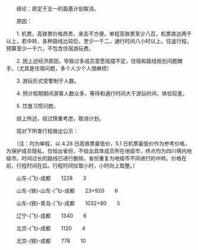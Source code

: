 　　结论：原定于五一的面基计划取消。



　　原因：

　　1\. 机票，高铁票价格昂贵，来去不方便。单程高铁票至少八百，机票直达两千以上，若中转，各种路线比较后，至少一千二，通行时间八小时以上。往返行程，预算至少一千六，不包含住宿游玩费。

　　2\. 因上述经济原因，导致过多成员意愿摇摆不定，住宿和路线规划问题棘手。（尤其是住宿问题，多个人少个人很麻烦）

　　3\. 游玩形式受擎制于人数。

　　4\. 预计假期期间游客人数众多，等待和通行时间大于游玩时间，体验较差。

　　5\. 饮食习惯问题。



　　综上所述，经过慎重考虑，取消计划。

　　现对下所查行程做出公示：

　　（注：均为单程，以 4.28 日高铁票最低价，5.1 日机票最低价作为参考价格，为保护成员隐私，仅给出省份，不给出具体成员所在地级市，终点均为四川境内地级市。时间过长的路线已进行删除。省份重复为地级市不同进行的中转。价格在前，行程时间在后。行程时间仅取小时，小时向上取整。）

　　山东\-(飞)-成都　　1228　　3

　　山东\-(铁)-山东\-(飞)-成都　　23+920　　6

　　山东\-(铁)-青岛\-(飞)-成都　　1032+80　　5

　　辽宁\-(飞)-成都　　1340　　6

　　北京\-(飞)-成都　　1120　　4

　　北京\-(铁)-成都　　778　　10





